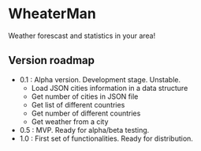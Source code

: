 # WheaterMan
Weather forescast and statistics in your area!

## Version roadmap

- 0.1 : Alpha version. Development stage. Unstable.
	- Load JSON cities information in a data structure
	- Get number of cities in JSON file
	- Get list of different countries
	- Get number of different countries
	- Get weather from a city
- 0.5 : MVP. Ready for alpha/beta testing.
- 1.0 : First set of functionalities. Ready for distribution.
